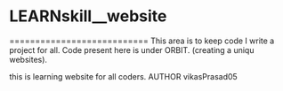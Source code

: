 # LEARNskill__website
===========================
This area is to keep code I write a project for all.
Code present here is under ORBIT. (creating a uniqu websites).

this is learning website for all coders.
AUTHOR
vikasPrasad05
